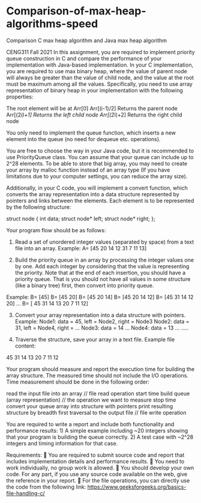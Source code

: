 # Comparison-of-max-heap-algorithms-speed
Comparison C max heap algorithm and Java max heap algorithm


CENG311 Fall 2021
In this assignment, you are required to implement priority queue construction in C and compare the
performance of your implementation with Java-based implementation.
In your C implementation, you are required to use max binary heap, where the value of parent node
will always be greater than the value of child node, and the value at the root must be maximum
among all the values. Specifically, you need to use array representation of binary heap in your
implementation with the following properties:

The root element will be at Arr[0]
Arr[(i-1)/2] Returns the parent node
Arr[(2*i)+1] Returns the left child node
Arr[(2*i)+2] Returns the right child node

You only need to implement the queue function, which inserts a new element into the queue (no
need for dequeue etc. operations).

You are free to choose the way in your Java code, but it is recommended to use PriorityQueue class.
You can assume that your queue can include up to 2^28 elements. To be able to store that big array,
you may need to create your array by malloc function instead of an array type (If you have
limitations due to your computer settings, you can reduce the array size).

Additionally, in your C code, you will implement a convert function, which converts the array
representation into a data structure represented by pointers and links between the elements. Each
element is to be represented by the following structure:

struct node
{
int data;
struct node* left;
struct node* right;
};

Your program flow should be as follows:
1) Read a set of unordered integer values (separated by space) from a text file into an array.
Example: A= [45 20 14 12 31 7 11 13]

2) Build the priority queue in an array by processing the integer values one by one. Add each
integer by considering that the value is representing the priority. Note that at the end of each
insertion, you should have a priority queue. That is you should not have all values in some structure
(like a binary tree) first, then convert into priority queue.

Example:
B= [45]
B= [45 20]
B= [45 20 14]
B= [45 20 14 12]
B= [45 31 14 12 20]
… B= [
45 31 14 13 20 7
11 12]

3) Convert your array representation into a data structure with pointers.
Example:
Node1: data = 45, left = Node2, right = Node3
Node2: data = 31, left = Node4, right = ...
Node3: data = 14 ...
Node4: data = 13 ...
…..

4) Traverse the structure, save your array in a text file.
Example file content:

45 31 14 13 20 7 11 12

Your program should measure and report the execution time for building the array structure. The
measured time should not include the I/O operations. Time measurement should be done in the
following order:

read the input file into an array // file read operation
start time
build queue (array representation) // the operation we want to measure
stop time
convert your queue array into structure with pointers
print resulting structure by breadth first traversal to the output file // file write operation

You are required to write a report and include both functionality and performance results: 1) A
simple example including ~20 integers showing that your program is building the queue correctly.
2) A test case with ~2^28 integers and timing information for that case.


Requirements:
 You are required to submit source code and report that includes implementation details and
performance results.
 You need to work individually, no group work is allowed.
 You should develop your own code. For any part, if you use any source code available on
the web, give the reference in your report.
 For the file operations, you can directly use the code from the following link:
https://www.geeksforgeeks.org/basics-file-handling-c/
